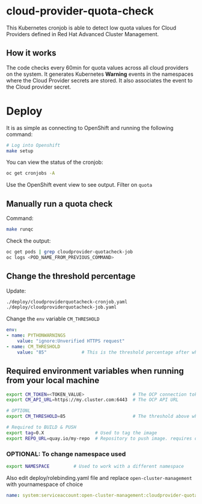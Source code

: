 # cloud-provider-quota-check
This Kubernetes cronjob is able to detect low quota values for Cloud Providers defined in Red Hat Advanced Cluster Management.

## How it works
The code checks every 60min for quota values across all cloud providers on the system. It generates Kubernetes **Warning** events in the namespaces where the Cloud Provider secrets are stored. It also associates the event to the Cloud provider secret.

# Deploy
It is as simple as connecting to OpenShift and running the following command:
```bash
# Log into Openshift
make setup
```
You can view the status of the cronjob:
```bash
oc get cronjobs -A
```
Use the OpenShift event view to see output. Filter on `quota`


## Manually run a quota check
Command:
```bash
make runqc
```
Check the output:
```bash
oc get pods | grep cloudprovider-quotacheck-job
oc logs <POD_NAME_FROM_PREVIOUS_COMMAND>
```


## Change the threshold percentage
Update:
```bash
./deploy/cloudproviderquotacheck-cronjob.yaml
./deploy/cloudproviderquotacheck-job.yaml
```
Change the `env` variable `CM_THRESHOLD`
```yaml
env:
- name: PYTHONWARNINGS
    value: "ignore:Unverified HTTPS request"
- name: CM_THRESHOLD
    value: "85"             # This is the threshold percentage after which a kube warning event is fired
```

## Required environment variables when running from your local machine
```bash
export CM_TOKEN=<TOKEN_VALUE>                  # The OCP connection token
export CM_API_URL=https://my.cluster.com:6443  # The OCP API URL

# OPTIONL
export CM_THRESHOLD=85                         # The threshold above which a kube warning event is fired

# Required to BUILD & PUSH
export tag=0.X                   # Used to tag the image
export REPO_URL=quay.io/my-repo  # Repository to push image. requires docker already be authenticated
```

### OPTIONAL: To change namespace used
```bash
export NAMESPACE         # Used to work with a different namespace
```
Also edit deploy/rolebinding.yaml file and replace `open-cluster-management` with yournamespace of choice
```yaml
name: system:serviceaccount:open-cluster-management:cloudprovider-quotacheck
```
